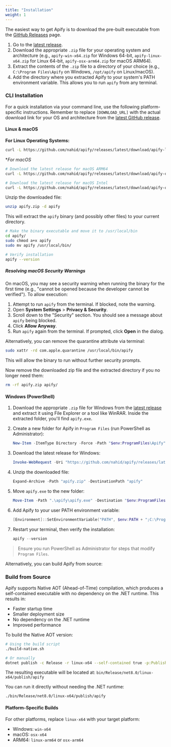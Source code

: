 ```yaml
---
title: "Installation"
weight: 1
---
```


The easiest way to get Apify is to download the pre-built executable from the [GitHub Releases](https://github.com/nahid/apify/releases) page.

1.  Go to the [latest release](https://github.com/nahid/apify/releases/latest).
2.  Download the appropriate `.zip` file for your operating system and architecture (e.g., `apify-win-x64.zip` for Windows 64-bit, `apify-linux-x64.zip` for Linux 64-bit, `apify-osx-arm64.zip` for macOS ARM64).
3.  Extract the contents of the `.zip` file to a directory of your choice (e.g., `C:\Program Files\Apify` on Windows, `/opt/apify` on Linux/macOS).
4.  Add the directory where you extracted Apify to your system's PATH environment variable. This allows you to run `apify` from any terminal.

### CLI Installation

For a quick installation via your command line, use the following platform-specific instructions. Remember to replace `[DOWNLOAD_URL]` with the actual download link for your OS and architecture from the [latest GitHub release](https://github.com/nahid/apify/releases/latest).

#### Linux & macOS

**For Linux Operating Systems:**

```bash
curl -L https://github.com/nahid/apify/releases/latest/download/apify-linux-x64.zip -o apify.zip

```

**For macOS*

```bash
# Download the latest release for macOS ARM64
curl -L https://github.com/nahid/apify/releases/latest/download/apify-osx-arm64.zip -o apify.zip

# Download the latest release for macOS Intel
curl -L https://github.com/nahid/apify/releases/latest/download/apify-osx-x64.zip -o apify.zip
```

Unzip the downloaded file:

```bash
unzip apify.zip -d apify
```

This will extract the `apify` binary (and possibly other files) to your current directory.

```bash
# Make the binary executable and move it to /usr/local/bin
cd apify/
sudo chmod a+x apify
sudo mv apify /usr/local/bin/
```

```bash
# Verify installation
apify --version
```

##### Resolving macOS Security Warnings

On macOS, you may see a security warning when running the binary for the first time (e.g., "cannot be opened because the developer cannot be verified"). To allow execution:

1. Attempt to run `apify` from the terminal. If blocked, note the warning.
2. Open **System Settings** > **Privacy & Security**.
3. Scroll down to the "Security" section. You should see a message about `apify` being blocked.
4. Click **Allow Anyway**.
5. Run `apify` again from the terminal. If prompted, click **Open** in the dialog.

Alternatively, you can remove the quarantine attribute via terminal:

```bash
sudo xattr -rd com.apple.quarantine /usr/local/bin/apify
```

This will allow the binary to run without further security prompts.

Now remove the downloaded zip file and the extracted directory if you no longer need them:

```bash
rm -rf apify.zip apify/
```

#### Windows (PowerShell)

1. Download the appropriate `.zip` file for Windows from the [latest release](https://github.com/nahid/apify/releases/latest) and extract it using File Explorer or a tool like WinRAR. Inside the extracted folder, you'll find `apify.exe`.

2. Create a new folder for Apify in `Program Files` (run PowerShell as Administrator):

   ```powershell
   New-Item -ItemType Directory -Force -Path "$env:ProgramFiles\Apify"
   ```

3. Download the latest release for Windows:

   ```powershell
   Invoke-WebRequest -Uri "https://github.com/nahid/apify/releases/latest/download/apify-win-x64.zip" -OutFile "apify.zip"
   ```

4. Unzip the downloaded file:

   ```powershell
   Expand-Archive -Path "apify.zip" -DestinationPath "apify"
   ```

5. Move `apify.exe` to the new folder:

   ```powershell
   Move-Item -Path ".\apify\apify.exe" -Destination "$env:ProgramFiles\Apify"
   ```

6. Add Apify to your user PATH environment variable:

   ```powershell
   [Environment]::SetEnvironmentVariable("PATH", $env:PATH + ";C:\Program Files\Apify", "User")
   ```

7. Restart your terminal, then verify the installation:

   ```powershell
   apify --version
   ```

> Ensure you run PowerShell as Administrator for steps that modify `Program Files`.

Alternatively, you can build Apify from source:

### Build from Source

Apify supports Native AOT (Ahead-of-Time) compilation, which produces a self-contained executable with no dependency on the .NET runtime. This results in:

- Faster startup time
- Smaller deployment size
- No dependency on the .NET runtime
- Improved performance

To build the Native AOT version:

```bash
# Using the build script
./build-native.sh

# Or manually
dotnet publish -c Release -r linux-x64 --self-contained true -p:PublishAot=true
```

The resulting executable will be located at:
`bin/Release/net8.0/linux-x64/publish/apify`

You can run it directly without needing the .NET runtime:

```bash
./bin/Release/net8.0/linux-x64/publish/apify
```

#### Platform-Specific Builds

For other platforms, replace `linux-x64` with your target platform:

- Windows: `win-x64`
- macOS: `osx-x64`
- ARM64: `linux-arm64` or `osx-arm64`
